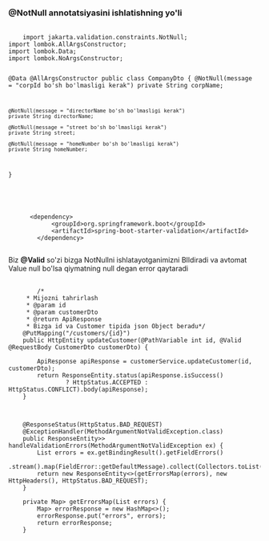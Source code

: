<h3>@NotNull annotatsiyasini ishlatishning yo'li</h3>
<pre>
  <code>
    import jakarta.validation.constraints.NotNull;
import lombok.AllArgsConstructor;
import lombok.Data;
import lombok.NoArgsConstructor;

@Data
@AllArgsConstructor
public class CompanyDto {
    @NotNull(message = "corpId bo'sh bo'lmasligi kerak")
    private String corpName;

    @NotNull(message = "directorName bo'sh bo'lmasligi kerak")
    private String directorName;

    @NotNull(message = "street bo'sh bo'lmasligi kerak")
    private String street;

    @NotNull(message = "homeNumber bo'sh bo'lmasligi kerak")
    private String homeNumber;
}

  </code>
</pre>

<pre>
  <code>
      &lt;dependency&gt;
            &lt;groupId&gt;org.springframework.boot&lt;/groupId&gt;
            &lt;artifactId&gt;spring-boot-starter-validation&lt;/artifactId&gt;
        &lt;/dependency&gt;
  </code>
</pre>

<p>Biz <b>@Valid</b> so'zi bizga NotNullni ishlatayotganimizni BIldiradi va avtomat Value null bo'lsa qiymatning null degan error qaytaradi</p>

<pre>
  <code>
        /*
     * Mijozni tahrirlash
     * @param id
     * @param customerDto
     * @return ApiResponse
     * Bizga id va Customer tipida json Object beradu*/
    @PutMapping("/customers/{id}")
    public HttpEntity<ApiResponse> updateCustomer(@PathVariable int id, @Valid @RequestBody CustomerDto customerDto) {

        ApiResponse apiResponse = customerService.updateCustomer(id, customerDto);
        return ResponseEntity.status(apiResponse.isSuccess()
                ? HttpStatus.ACCEPTED : HttpStatus.CONFLICT).body(apiResponse);
    }

 

    @ResponseStatus(HttpStatus.BAD_REQUEST)
    @ExceptionHandler(MethodArgumentNotValidException.class)
    public ResponseEntity<Map<String, List<String>>> handleValidationErrors(MethodArgumentNotValidException ex) {
        List<String> errors = ex.getBindingResult().getFieldErrors()
                .stream().map(FieldError::getDefaultMessage).collect(Collectors.toList());
        return new ResponseEntity<>(getErrorsMap(errors), new HttpHeaders(), HttpStatus.BAD_REQUEST);
    }

    private Map<String, List<String>> getErrorsMap(List<String> errors) {
        Map<String, List<String>> errorResponse = new HashMap<>();
        errorResponse.put("errors", errors);
        return errorResponse;
    }

  </code>
</pre>
